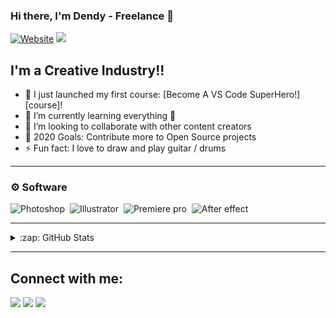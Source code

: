 ### Hi there, I'm Dendy - Freelance 👋

[![Website](https://img.shields.io/website?label=dndyprbsh.github.io&style=for-the-badge&url=https%3A%2F%2Fcodestackr.com)](https://dndyprbsh.github.io)
<a  href="https://www.instagram.com/dendiyers_/"><img src="https://img.shields.io/badge/@dendiyers-%23E4405F.svg?&style=for-the-badge&logo=instagram&logoColor=white"></a>

## I'm a Creative Industry!!

- 🔭 I just launched my first course: [Become A VS Code SuperHero!][course]!
- 🌱 I’m currently learning everything 🤣
- 👯 I’m looking to collaborate with other content creators
- 🥅 2020 Goals: Contribute more to Open Source projects
- ⚡ Fun fact: I love to draw and play guitar / drums

---

### ⚙️ Software


![Photoshop](https://img.shields.io/badge/-Photoshop-05122A?style=flat&logo=adobe-photoshop)&nbsp;
![Illustrator](https://aleen42.github.io/badges/src/illustrator.svg)&nbsp;
![Premiere pro](https://aleen42.github.io/badges/src/premiere.svg)&nbsp;
![After effect](https://aleen42.github.io/badges/src/after_effects.svg)&nbsp;



---



<details>
  <summary>:zap: GitHub Stats</summary>

  <img align="left" alt="dndyprbsh's GitHub Stats" src="https://github-readme-stats.codestackr.vercel.app/api?username=dndyprbsh&show_icons=true&hide_border=true" />

</details>

---

## Connect with me:

<p align = "center">

[<img src ="https://img.shields.io/badge/website-%23.svg?&style=for-the-badge&logo=www&logoColor=white%22&color=black">](https://dndyprbsh.github.io)
[<img src="https://img.shields.io/badge/twitter-%231DA1F2.svg?&style=for-the-badge&logo=twitter&logoColor=white&color=black" />](https://twitter.com/dendiyers) 
[<img src="https://img.shields.io/badge/instagram-%2312100E.svg?&style=for-the-badge&logo=instagram&logoColor=white&color=black" />](https://instagram.com/dendiyers)

</p>
